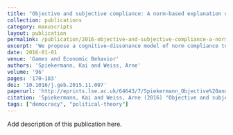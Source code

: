 ```yaml
---
title: "Objective and subjective compliance: A norm-based explanation of 'moral wiggle room'"
collection: publications
category: manuscripts
layout: publication
permalink: /publication/2016-objective-and-subjective-compliance-a-norm-based-e
excerpt: 'We propose a cognitive-dissonance model of norm compliance to identify conditions for selfishly biased information acquisition. The model distinguishes between objective norm compliers, for whom the right action is a function of the state of the world, and subjective norm compliers, for whom it is a function of their belief. The source of moral wiggle room is not belief manipulation, but the coarseness of normative prescriptions under conditions of uncertainty.'
date: 2016-01-01
venue: 'Games and Economic Behavior'
authors: 'Spiekermann, Kai and Weiss, Arne'
volume: '96'
pages: '170–183'
doi: '10.1016/j.geb.2015.11.007'
paperurl: 'http://eprints.lse.ac.uk/64643/7/Spiekermann_Objective%20and%20subjective%20compliance.pdf'
citation: 'Spiekermann, Kai and Weiss, Arne (2016) "Objective and subjective compliance: A norm-based explanation of \'moral wiggle room\'", Games and Economic Behavior, 96, pp. 170–183.'
tags: ["democracy", "political-theory"]
---
```


Add description of this publication here.